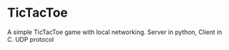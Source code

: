 # TicTacToe
A simple TicTacToe game with local networking. Server in python, Client in C. UDP protocol
